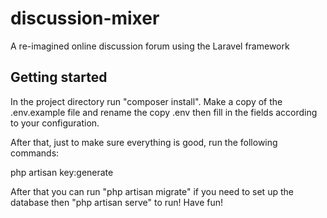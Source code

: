 # discussion-mixer
A re-imagined online discussion forum using the Laravel framework

## Getting started

In the project directory run "composer install". Make a copy of the
.env.example file and rename the copy .env then fill in the fields
according to your configuration.

After that, just to make sure everything is good, run the following commands:

php artisan key:generate

After that you can run "php artisan migrate" if you need to set up the
database then "php artisan serve" to run! Have fun!
